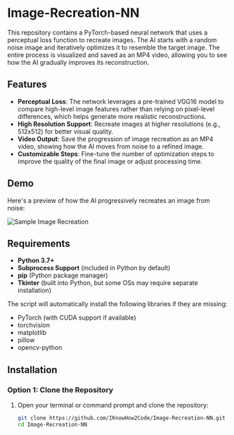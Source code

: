# Image-Recreation-NN

This repository contains a PyTorch-based neural network that uses a perceptual loss function to recreate images. The AI starts with a random noise image and iteratively optimizes it to resemble the target image. The entire process is visualized and saved as an MP4 video, allowing you to see how the AI gradually improves its reconstruction.

## Features
- **Perceptual Loss**: The network leverages a pre-trained VGG16 model to compare high-level image features rather than relying on pixel-level differences, which helps generate more realistic reconstructions.
- **High Resolution Support**: Recreate images at higher resolutions (e.g., 512x512) for better visual quality.
- **Video Output**: Save the progression of image recreation as an MP4 video, showing how the AI moves from noise to a refined image.
- **Customizable Steps**: Fine-tune the number of optimization steps to improve the quality of the final image or adjust processing time.

## Demo

Here's a preview of how the AI progressively recreates an image from noise:

![Sample Image Recreation](sample.gif)

## Requirements

- **Python 3.7+**
- **Subprocess Support** (included in Python by default)
- **pip** (Python package manager)
- **Tkinter** (built into Python, but some OSs may require separate installation)

The script will automatically install the following libraries if they are missing:

- PyTorch (with CUDA support if available)
- torchvision
- matplotlib
- pillow
- opencv-python

## Installation

### Option 1: Clone the Repository

1. Open your terminal or command prompt and clone the repository:
   ```bash
   git clone https://github.com/IKnowHow2Code/Image-Recreation-NN.git
   cd Image-Recreation-NN
